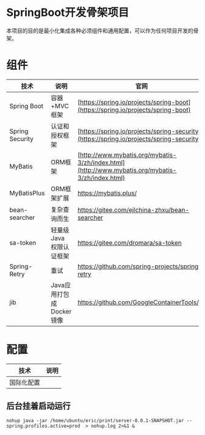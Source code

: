 SpringBoot开发骨架项目
===
本项目的目的是最小化集成各种必须组件和通用配置，可以作为任何项目开发的骨架。

# 组件

技术 | 说明 | 官网
----|----|----
Spring Boot | 容器+MVC框架 | [https://spring.io/projects/spring-boot](https://spring.io/projects/spring-boot)
Spring Security | 认证和授权框架 | [https://spring.io/projects/spring-security](https://spring.io/projects/spring-security)
MyBatis | ORM框架  | [http://www.mybatis.org/mybatis-3/zh/index.html](http://www.mybatis.org/mybatis-3/zh/index.html)
MyBatisPlus |ORM框架扩展 | https://mybatis.plus/
bean-searcher |复杂查询而生 | https://gitee.com/ejlchina-zhxu/bean-searcher
sa-token| 轻量级 Java 权限认证框架 | https://gitee.com/dromara/sa-token
Spring-Retry| 重试 | https://github.com/spring-projects/spring-retry
jib | Java应用打包成Docker镜像 | https://github.com/GoogleContainerTools/jib

# 配置

技术 | 说明 |
----|----|
国际化配置 |

## 后台挂着启动运行

```shell script
nohup java -jar /home/ubuntu/eric/print/server-0.0.1-SNAPSHOT.jar --spring.profiles.active=prod  > nohup.log 2>&1 &
```